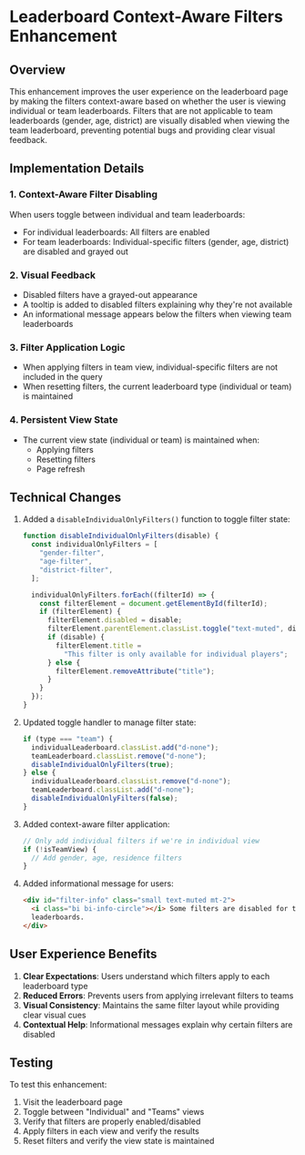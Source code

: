 # Leaderboard Context-Aware Filters Enhancement

## Overview

This enhancement improves the user experience on the leaderboard page by making the filters context-aware based on whether the user is viewing individual or team leaderboards. Filters that are not applicable to team leaderboards (gender, age, district) are visually disabled when viewing the team leaderboard, preventing potential bugs and providing clear visual feedback.

## Implementation Details

### 1. Context-Aware Filter Disabling

When users toggle between individual and team leaderboards:

- For individual leaderboards: All filters are enabled
- For team leaderboards: Individual-specific filters (gender, age, district) are disabled and grayed out

### 2. Visual Feedback

- Disabled filters have a grayed-out appearance
- A tooltip is added to disabled filters explaining why they're not available
- An informational message appears below the filters when viewing team leaderboards

### 3. Filter Application Logic

- When applying filters in team view, individual-specific filters are not included in the query
- When resetting filters, the current leaderboard type (individual or team) is maintained

### 4. Persistent View State

- The current view state (individual or team) is maintained when:
  - Applying filters
  - Resetting filters
  - Page refresh

## Technical Changes

1. Added a `disableIndividualOnlyFilters()` function to toggle filter state:

   ```javascript
   function disableIndividualOnlyFilters(disable) {
     const individualOnlyFilters = [
       "gender-filter",
       "age-filter",
       "district-filter",
     ];

     individualOnlyFilters.forEach((filterId) => {
       const filterElement = document.getElementById(filterId);
       if (filterElement) {
         filterElement.disabled = disable;
         filterElement.parentElement.classList.toggle("text-muted", disable);
         if (disable) {
           filterElement.title =
             "This filter is only available for individual players";
         } else {
           filterElement.removeAttribute("title");
         }
       }
     });
   }
   ```

2. Updated toggle handler to manage filter state:

   ```javascript
   if (type === "team") {
     individualLeaderboard.classList.add("d-none");
     teamLeaderboard.classList.remove("d-none");
     disableIndividualOnlyFilters(true);
   } else {
     individualLeaderboard.classList.remove("d-none");
     teamLeaderboard.classList.add("d-none");
     disableIndividualOnlyFilters(false);
   }
   ```

3. Added context-aware filter application:

   ```javascript
   // Only add individual filters if we're in individual view
   if (!isTeamView) {
     // Add gender, age, residence filters
   }
   ```

4. Added informational message for users:
   ```html
   <div id="filter-info" class="small text-muted mt-2">
     <i class="bi bi-info-circle"></i> Some filters are disabled for team
     leaderboards.
   </div>
   ```

## User Experience Benefits

1. **Clear Expectations**: Users understand which filters apply to each leaderboard type
2. **Reduced Errors**: Prevents users from applying irrelevant filters to teams
3. **Visual Consistency**: Maintains the same filter layout while providing clear visual cues
4. **Contextual Help**: Informational messages explain why certain filters are disabled

## Testing

To test this enhancement:

1. Visit the leaderboard page
2. Toggle between "Individual" and "Teams" views
3. Verify that filters are properly enabled/disabled
4. Apply filters in each view and verify the results
5. Reset filters and verify the view state is maintained
